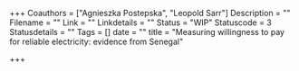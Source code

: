 +++
Coauthors = ["Agnieszka Postepska", "Leopold Sarr"]
Description = ""
Filename = ""
Link = ""
Linkdetails = ""
Status = "WIP"
Statuscode = 3
Statusdetails = ""
Tags = []
date = ""
title = "Measuring willingness to pay for reliable electricity: evidence from Senegal"

+++

